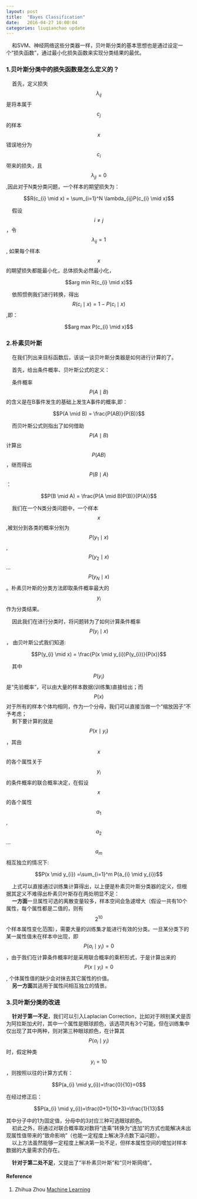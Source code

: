 ```yaml
---
layout: post
title:  "Bayes Classification"
date:   2016-04-27 10:00:04
categories: liuqianchao update
---
```


&nbsp;&nbsp;&nbsp;&nbsp;和SVM、神经网络这些分类器一样，贝叶斯分类的基本思想也是通过设定一个“损失函数”，通过最小化损失函数来实现分类结果的最优。


### 1.贝叶斯分类中的损失函数是怎么定义的？
&nbsp;&nbsp;&nbsp;&nbsp;首先，定义损失$$\lambda_{ij}$$是将本属于$$c_{j}$$的样本$$x$$错误地分为$$c_{i}$$带来的损失，且$$\lambda_{jj}=0$$,因此对于N类分类问题，一个样本的期望损失为：

<div align="center">$$R(c_{i} \mid x) = \sum_{i=1}^N \lambda_{ij}P(c_{i} \mid x)$$</div>

&nbsp;&nbsp;&nbsp;&nbsp;假设$$i≠j$$，令$$\lambda_{ij}=1$$, 如果每个样本$$x$$的期望损失都能最小化，总体损失必然最小化，

<div align="center">$$arg min R(c_{i} \mid x)$$</div>

&nbsp;&nbsp;&nbsp;&nbsp;依照惯例我们进行转换，得出$$R(c_{i} \mid x) = 1 - P(c_{i} \mid x)$$,即：

<div align="center">$$arg max P(c_{i} \mid x)$$</div>


### 2.朴素贝叶斯
&nbsp;&nbsp;&nbsp;&nbsp;在我们列出来目标函数后，该谈一谈贝叶斯分类器是如何进行计算的了。

&nbsp;&nbsp;&nbsp;&nbsp;首先，给出条件概率、贝叶斯公式的定义：

&nbsp;&nbsp;&nbsp;&nbsp;条件概率$$P(A \mid B)$$的含义是在B事件发生的基础上发生A事件的概率,即：   

<div align="center">$$P(A \mid B) = \frac{P(AB)}{P(B)}$$</div>

&nbsp;&nbsp;&nbsp;&nbsp;而贝叶斯公式则指出了如何借助$$P(A \mid B)$$计算出$$P(AB)$$，继而得出$$P(B \mid A)$$：

<div align="center">$$P(B \mid A) = \frac{P(A \mid B)P(B)}{P(A)}$$</div>

&nbsp;&nbsp;&nbsp;&nbsp;我们在一个N类分类问题中，一个样本$$x$$,被划分到各类的概率分别为$$P(y_{1} \mid x)$$, $$P(y_{2} \mid x)$$...$$P(y_{N} \mid x)$$。朴素贝叶斯的分类方法即取条件概率最大的$$y_{i}$$作为分类结果。

&nbsp;&nbsp;&nbsp;&nbsp;因此我们在进行分类时，将问题转为了如何计算条件概率$$P(y_{i} \mid x)$$， 由贝叶斯公式我们知道:

<div align="center">$$P(y_{i} \mid x) = \frac{P(x \mid y_{i})P(y_{i})}{P(x)}$$</div>

&nbsp;&nbsp;&nbsp;&nbsp;其中$$P(y_{i})$$是“先验概率”，可以由大量的样本数据(训练集)直接给出；而$$P(x)$$对于所有的样本个体均相同，作为一个分母，我们可以直接当做一个“缩放因子”不予考虑；    
&nbsp;&nbsp;&nbsp;&nbsp;剩下要计算的就是$$P(x \mid y_{i})$$，其由$$x$$的各个属性关于$$y_{i}$$的条件概率的联合概率决定，在假设$$x$$的各个属性$$a_{1}$$, $$a_{2}$$...$$a_{m}$$相互独立的情况下:

<div align="center">$$P(x \mid y_{i}) =\sum_{i=1}^m P(a_{i} \mid y_{i})$$</div>

&nbsp;&nbsp;&nbsp;&nbsp;上式可以直接通过训练集计算得出，以上便是朴素贝叶斯分类器的定义，但根据其定义不难得出朴素贝叶斯存在两处明显不足：   
&nbsp;&nbsp;&nbsp;&nbsp;**一方面**一旦属性可选的离散变量较多，样本空间会急遽增大（假设一共有10个属性，每个属性都是二值的，则有$$2^{10}$$个样本属性变化范围），需要大量的训练集才能进行有效的分类。一旦某分类下的某一属性值未在样本中出现，即$$P(a_{i} \mid y_{i})=0$$，由于我们在计算条件概率时是采用联合概率的乘积形式，于是计算出来的$$P(x \mid y_{i})=0$$, 个体属性值的缺少会对抹去其它属性的价值。   
&nbsp;&nbsp;&nbsp;&nbsp;**另一方面**其适用于属性间相互独立的情景。

### 3.贝叶斯分类的改进

&nbsp;&nbsp;&nbsp;&nbsp;**针对于第一不足**，我们可以引入Laplacian Correction，比如对于辨别某犬是否为阿拉斯加犬时，其中一个属性是眼球颜色，该选项共有3个可能，但在训练集中仅出现了其中两种，则对第三种眼球颜色，在计算其$$P(a_{i} \mid y_{i})$$时，假定种类$$y_{i}=10$$，则按照以往的计算方式有：   

<div align="center">$$P(a_{i} \mid y_{i})=\frac{0}{10}=0$$</div>

在经过修正后：

<div align="center">$$P(a_{i} \mid y_{i})=\frac{0+1}{10+3}=\frac{1}{13}$$</div>

其中分子中的1为固定值，分母中的3对应三种可选眼球颜色。   
&nbsp;&nbsp;&nbsp;&nbsp;初此之外，将通过对联合概率取对数将“连乘”转换为“连加”的方式也能解决未出现属性值带来的“致命影响”（也能一定程度上解决浮点数下溢问题）。       
&nbsp;&nbsp;&nbsp;&nbsp;以上方法虽然能够一定程度上解决第一处不足，但样本属性空间的增加对样本数据的大量需求仍存在。

&nbsp;&nbsp;&nbsp;&nbsp;**针对于第二处不足**，又提出了“半朴素贝叶斯”和“贝叶斯网络”。




#### Reference
1. Zhihua Zhou [Machine Learning](https://www.amazon.cn/%E6%9C%BA%E5%99%A8%E5%AD%A6%E4%B9%A0-%E5%91%A8%E5%BF%97%E5%8D%8E/dp/B01ARKEV1G/ref=sr_1_1?ie=UTF8&qid=1461769135&sr=8-1&keywords=%E6%9C%BA%E5%99%A8%E5%AD%A6%E4%B9%A0)

